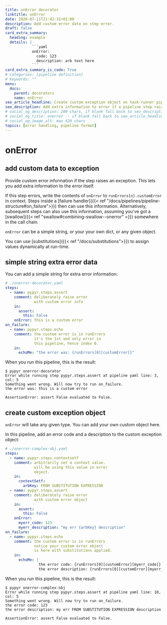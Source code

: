 ```yaml
---
title: onError decorator
linktitle: onError
date: 2020-07-11T21:42:31+01:00
description: Add custom error data on step error.
draft: false
card_extra_summary:
  heading: example
  details: |
            ```yaml
            onError:
              code: 123
              description: arb text here
            ```
card_extra_summary_is_code: True
# categories: [pipeline definition]
# keywords: ""
menu:
  docs:
    parent: decorators
    name: onError
seo_article_headline: Create custom exception object on task-runner pipeline failure.
seo_description: Add extra information to error if a pipeline step raises an exception.
# social_og_description: 200 chars, if blank fall back to seo_description then description
# social_og_title: onerror -- if blank fall back to seo_article_headline > .Title. Max 70 chars
# social_og_image_alt: max 420 chars
topics: [error handling, pipeline format]
---
```

# onError
## add custom data to exception
Provide custom error information if the step raises an exception. This lets you
add extra information to the error itself.

If this step errors, write the contents of `onError` to 
`runErrors[n].customError` in context. Steps inside a 
[failure handler]({{< ref "/docs/pipelines/pipeline-structure#on_failure">}}) 
then can use this information. Alternatively, subsequent steps can also use this 
information, assuming you've got a [swallow]({{< ref "swallow#combining-swallow--onerror" >}}) somewhere 
in the call chain.

`onError` can be a simple string, or your your own dict, or any given object. 

You can use [substitutions]({{< ref "/docs/substitutions">}}) to assign values 
dynamically at run-time.

## simple string extra error data
You can add a simple string for extra error information:

```yaml
# ./onerror-decorator.yaml
steps:
  - name: pypyr.steps.assert
    comment: deliberately raise error
             with custom error info
    in:
      assert:
        this: False
    onError: this is a custom error
on_failure:
  - name: pypyr.steps.echo
    comment: the custom error is in runErrors
             it's the 1st and only error in
             this pipeline, hence index 0.
    in:
      echoMe: "the error was: {runErrors[0][customError]}"
```

When you run this pipeline, this is the result:

```text
$ pypyr onerror-decorator
Error while running step pypyr.steps.assert at pipeline yaml line: 3, col: 5
Something went wrong. Will now try to run on_failure.
the error was: this is a custom error

AssertionError: assert False evaluated to False.
```

## create custom exception object
`onError` will take any given type. You can add your own custom object here.

In this pipeline, add an error code and a description to the custom exception
object:

```yaml
# ./onerror-complex-obj.yaml
steps:
  - name: pypyr.steps.contextsetf
    comment: arbitrarily set a context value.
             will be using this value in error
             object.
    in:
      contextSetf: 
        arbKey: FROM SUBSTITUTION EXPRESSION
  - name: pypyr.steps.assert
    comment: deliberately raise error
             with custom error object
    in:
      assert:
        this: False
    onError:
      myerr_code: 123
      myerr_description: "my err {arbKey} description"
on_failure:
  - name: pypyr.steps.echo
    comment: the custom error is in runErrors
             notice your custom error object
             is here with substitutions applied.
    in:
      echoMe: |
               the error code: {runErrors[0][customError][myerr_code]}
               the error description: {runErrors[0][customError][myerr_description]}
```

When you run this pipeline, this is the result:

```text
$ pypyr onerror-complex-obj
Error while running step pypyr.steps.assert at pipeline yaml line: 10, col: 5
Something went wrong. Will now try to run on_failure.
the error code: 123
the error description: my err FROM SUBSTITUTION EXPRESSION description

AssertionError: assert False evaluated to False.
```